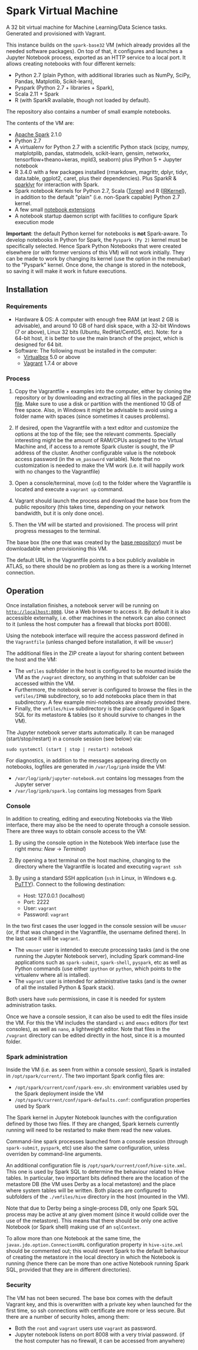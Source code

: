 # Spark Virtual Machine

A 32 bit virtual machine for Machine Learning/Data Science tasks. 
Generated and provisioned with Vagrant.

This instance builds on the `spark-base32` VM (which already provides all 
the needed software packages). On top of that, it configures and launches a
Jupyter Notebook process, exported as an HTTP service to a local port. It 
allows creating notebooks with four different kernels:
  * Python 2.7 (plain Python, with additional libraries such as NumPy, SciPy,
    Pandas, Matplotlib, Scikit-learn), 
  * Pyspark (Python 2.7 + libraries + Spark),
  * Scala 2.11 + Spark
  * R (with SparkR available, though not loaded by default).

The repository also contains a number of small example notebooks.

The contents of the VM are:

* [Apache Spark](http://spark.apache.org/) 2.1.0
* Python 2.7
* A virtualenv for Python 2.7 with a scientific Python stack (scipy, numpy, matplotplib, pandas, statmodels, scikit-learn, gensim, networkx, tensorflow+theano+keras, mpld3, seaborn) plus IPython 5 + Jupyter notebook
* R 3.4.0 with a few packages installed (rmarkdown, magrittr, dplyr, tidyr, data.table, ggplot2, caret, plus their dependencies). Plus SparkR & [sparklyr](http://spark.rstudio.com/) for interaction with Spark.
* Spark notebook Kernels for Python 2.7, Scala ([Toree](https://toree.incubator.apache.org/)) and R ([IRKernel](https://github.com/IRkernel/IRkernel)), in addition to the default "plain" (i.e. non-Spark capable) Python 2.7 kernel.
* A few small [notebook extensions](https://github.com/paulovn/nbextensions)
* A notebook startup daemon script with facilities to configure Spark execution mode

**Important**: the default Python kernel for notebooks is **not** Spark-aware.
To develop notebooks in Python for Spark, the `Pyspark (Py 2)` kernel must be
specifically selected. Hence Spark Python Notebooks that were created elsewhere
(or with former versions of this VM) will not work initially. 
They can be made to work by changing its kernel (use the option in the menubar)
to the "Pyspark" kernel. Once done, the change is stored in the notebook, so
saving it will make it work in future executions.


## Installation

### Requirements

* Hardware & OS: A computer with enough free RAM (at least 2 GB is advisable), 
  and around 10 GB of hard disk space, with a 32-bit Windows (7 or above), 
  Linux 32 bits (Ubuntu, RedHat/CentOS, etc). Note: for a 64-bit host, it is
  better to use the main branch of the project, which is designed for 64 bit.
* Software: The following must be installed in the computer:
  * [Virtualbox](https://www.virtualbox.org/) 5.0 or above
  * [Vagrant](https://www.vagrantup.com/) 1.7.4 or above

### Process

1. Copy the Vagrantfile + examples into the computer, either by cloning the 
   repository or by downloading and extracting all files in the packaged
   [ZIP file](https://github.com/paulovn/ml-vm-notebook/archive/develop.zip). 
   Make sure to use a disk or partition with the mentioned 10 GB of free space.
   Also, in Windows it might be advisable to avoid using a folder name with
   spaces (since sometimes it causes problems).

2. If desired, open the Vagrantfile with a text editor and customize the 
   options at the top of the file; see the relevant comments. 
   Specially interesting might be the amount of RAM/CPUs assigned to the
   Virtual Machine and, if access to a remote Spark cluster is sought, the
   IP address of the cluster. Another configurable value is the notebook
   access password (in the `vm_password` variable).
   Note that no customization is needed to make the VM work (i.e. it will 
   happily work with no changes to the Vagrantfile)

3. Open a console/terminal, move (`cd`) to the folder where the Vagrantfile is
   located and execute a `vagrant up` command.

4. Vagrant should launch the process and download the base box from the public
   repository (this takes time, depending on your network bandwidth, but it is
   only done once).

5. Then the VM will be started and provisioned. The process will print progress
   messages to the terminal.

The base box (the one that was created by the [base repository](https://github.com/paulovn/machine-learning-vm)) must be downloadable when provisioning this VM.

The default URL in the Vagrantfile points to a box publicly available in ATLAS,
so there should be no problem as long as there is a working Internet connection.


## Operation

Once installation finishes, a notebook server will be running on
[`http://localhost:8008`](http://localhost:8008). Use a Web browser to access
it. By default it is also accessible externally, i.e. other machines in the
network can also connect to it (unless the host computer has a firewall that
blocks port 8008).

Using the notebook interface will require the access password defined in
the `Vagrantfile` (unless changed before installation, it will be `vmuser`)

The additional files in the ZIP create a layout for sharing content between
the host and the VM:
 * The `vmfiles` subfolder in the host is configured to be mounted inside
   the VM as the `/vagrant` directory, so anything in that subfolder can be 
   accessed within the VM.
 * Furthermore, the notebook server is configured to browse the files in the
   `vmfiles/IPNB` subdirectory, so to add notebooks place them in that 
   subdirectory. A few example mini-notebooks are already provided there.
 * Finally, the `vmfiles/hive` subdirectory is the place configured in
   Spark SQL for its metastore & tables (so it should survive to changes in
   the VM).

The Jupyter notebook server starts automatically. It can be managed
(start/stop/restart) in a console session (see below) via:

    sudo systemctl (start | stop | restart) notebook

For diagnostics, in addition to the messages appearing directly on notebooks,
logfiles are generated in `/var/log/ipnb` inside the VM:
 * `/var/log/ipnb/jupyter-notebook.out` contains log messages from the
   Jupyter server
 * `/var/log/ipnb/spark.log` contains log messages from Spark

### Console

In addition to creating, editing and executing Notebooks via the Web interface,
there may also be the need to operate through a console session. There are
three ways to obtain console access to the VM:

1. By using the console option in the Notebook Web interface (use the right
   menu: *New* -> *Terminal*)

2. By opening a text terminal on the host machine, changing to the directory
   where the Vagrantfile is located and executing `vagrant ssh`

3. By using a standard SSH application (`ssh` in Linux, in Windows e.g. 
   [PuTTY](http://www.putty.org/)). Connect to the following destination:
    - Host: 127.0.0.1 (localhost)
    - Port: 2222
    - User: `vagrant`
    - Password: `vagrant`

In the two first cases the user logged in the console session will be `vmuser`
(or, if that was changed in the Vagrantfile, the username defined there). In the
last case it will be `vagrant`. 
* The `vmuser` user is intended to execute processing tasks (and is the one 
  running the Jupyter Notebook server), including Spark command-line 
  applications such as `spark-submit`, `spark-shell`, `pyspark`, etc as well as
  Python commands (use either `ipython` or `python`, which points to the
  virtualenv where all is intalled).
* The `vagrant` user is intended for administrative tasks (and is the owner of
  all the installed Python & Spark stack).

Both users have `sudo` permissions, in case it is needed for system 
administration tasks.

Once we have a console session, it can also be used to edit the files inside
the VM. For this the  VM includes the standard `vi` and `emacs` editors (for
text consoles), as well as `nano`, a lightweight editor. Note that files in the
`/vagrant` directory can be edited directly in the host, since it is a mounted
folder.


### Spark administration

Inside the VM (i.e. as seen from within a console session), Spark is installed
in `/opt/spark/current/`. The two important Spark config files are:
* `/opt/spark/current/conf/spark-env.sh`: environment variables used by the
  Spark deployment inside the VM
* `/opt/spark/current/conf/spark-defaults.conf`: configuration properties
  used by Spark

The Spark kernel in Jupyter Notebook launches with the configuration defined
by those two files. If they are changed, Spark kernels currently running will
need to be restarted to make them read the new values.

Command-line spark processes launched from a console session (through
`spark-submit`, `pyspark`, etc) use also the same configuration, unless 
overriden by command-line arguments.

An additional configuration file is `/opt/spark/current/conf/hive-site.xml`.
This one is used by Spark SQL to determine the behaviour related to Hive tables.
In particular, two important bits defined there are the location of the 
metastore DB (the VM uses Derby as a local metastore) and the place where 
system tables will be written. Both places are configured to subfolders of the
`./vmfiles/hive` directory in the host (mounted in the VM).

Note that due to Derby being a single-process DB, only one Spark SQL process
may be active at any given moment (since it would collide over the use of the
metastore). This means that there should be only one active Notebook (or Spark
shell) making use of an `sqlContext`. 

To allow more than one Notebook at the same time, the 
`javax.jdo.option.ConnectionURL` configuration property in `hive-site.xml` 
should be commented out; this would revert Spark to the default behaviour of
creating the metastore in the local directory in which the Notebook is running
(hence there can be more than one active Notebook running Spark SQL, provided
that they are in different directories).
 

### Security

The VM has not been secured. The base box comes with the default Vagrant key,
and this is overwritten with a private key when launched for the first time, so
ssh connections with certificate are more or less secure. But there are a number
of security holes, among them:
  * Both the `root` and `vagrant` users use `vagrant` as password.
  * Jupyter notebook listens on port 8008 with a very trivial password.
    (if the host computer has no firewall, it can be accessed from anywhere)
